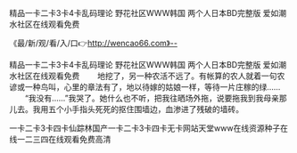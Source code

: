 精品一卡二卡3卡4卡乱码理论
野花社区WWW韩国
两个人日本BD完整版
爱如潮水社区在线观看免费


《最/新/观/看/入/口👉http://wencao66.com》--

精品一卡二卡3卡4卡乱码理论
野花社区WWW韩国
两个人日本BD完整版
爱如潮水社区在线观看免费
　　地挖了，另一种农活不远了。有帐算的农人就着一句农谚或一种鸟叫，心里的章法有了，地以待嫁的姑娘一样，等待一片庄稼的绿……
　　“我没有……”我哭了。她什么也不听，把我往晒场外拖，说要拖我到我母亲那儿去。我用五个小手指头死死的抠住围墙边，血渗进了残破的墙砖。





一卡二卡3卡四卡仙踪林国产一卡二卡3卡四卡无卡网站天堂www在线资源种子在线一二三四在线观看免费高清

